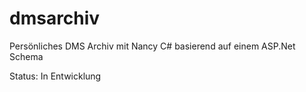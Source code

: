 # dmsarchiv
Persönliches DMS Archiv mit Nancy C# basierend auf einem ASP.Net Schema

Status: In Entwicklung
